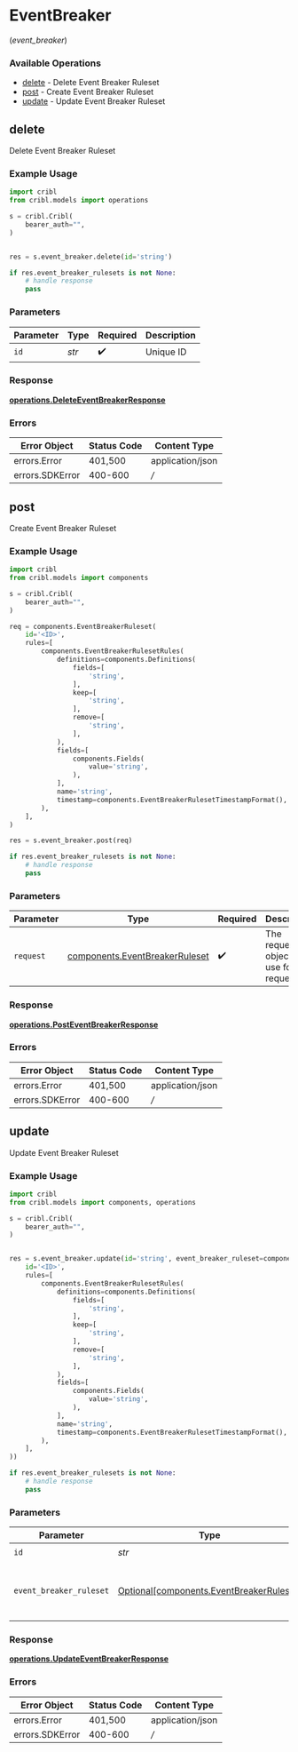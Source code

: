 # EventBreaker
(*event_breaker*)

### Available Operations

* [delete](#delete) - Delete Event Breaker Ruleset
* [post](#post) - Create Event Breaker Ruleset
* [update](#update) - Update Event Breaker Ruleset

## delete

Delete Event Breaker Ruleset

### Example Usage

```python
import cribl
from cribl.models import operations

s = cribl.Cribl(
    bearer_auth="",
)


res = s.event_breaker.delete(id='string')

if res.event_breaker_rulesets is not None:
    # handle response
    pass
```

### Parameters

| Parameter          | Type               | Required           | Description        |
| ------------------ | ------------------ | ------------------ | ------------------ |
| `id`               | *str*              | :heavy_check_mark: | Unique ID          |


### Response

**[operations.DeleteEventBreakerResponse](../../models/operations/deleteeventbreakerresponse.md)**
### Errors

| Error Object     | Status Code      | Content Type     |
| ---------------- | ---------------- | ---------------- |
| errors.Error     | 401,500          | application/json |
| errors.SDKError  | 400-600          | */*              |

## post

Create Event Breaker Ruleset

### Example Usage

```python
import cribl
from cribl.models import components

s = cribl.Cribl(
    bearer_auth="",
)

req = components.EventBreakerRuleset(
    id='<ID>',
    rules=[
        components.EventBreakerRulesetRules(
            definitions=components.Definitions(
                fields=[
                    'string',
                ],
                keep=[
                    'string',
                ],
                remove=[
                    'string',
                ],
            ),
            fields=[
                components.Fields(
                    value='string',
                ),
            ],
            name='string',
            timestamp=components.EventBreakerRulesetTimestampFormat(),
        ),
    ],
)

res = s.event_breaker.post(req)

if res.event_breaker_rulesets is not None:
    # handle response
    pass
```

### Parameters

| Parameter                                                                        | Type                                                                             | Required                                                                         | Description                                                                      |
| -------------------------------------------------------------------------------- | -------------------------------------------------------------------------------- | -------------------------------------------------------------------------------- | -------------------------------------------------------------------------------- |
| `request`                                                                        | [components.EventBreakerRuleset](../../models/components/eventbreakerruleset.md) | :heavy_check_mark:                                                               | The request object to use for the request.                                       |


### Response

**[operations.PostEventBreakerResponse](../../models/operations/posteventbreakerresponse.md)**
### Errors

| Error Object     | Status Code      | Content Type     |
| ---------------- | ---------------- | ---------------- |
| errors.Error     | 401,500          | application/json |
| errors.SDKError  | 400-600          | */*              |

## update

Update Event Breaker Ruleset

### Example Usage

```python
import cribl
from cribl.models import components, operations

s = cribl.Cribl(
    bearer_auth="",
)


res = s.event_breaker.update(id='string', event_breaker_ruleset=components.EventBreakerRuleset(
    id='<ID>',
    rules=[
        components.EventBreakerRulesetRules(
            definitions=components.Definitions(
                fields=[
                    'string',
                ],
                keep=[
                    'string',
                ],
                remove=[
                    'string',
                ],
            ),
            fields=[
                components.Fields(
                    value='string',
                ),
            ],
            name='string',
            timestamp=components.EventBreakerRulesetTimestampFormat(),
        ),
    ],
))

if res.event_breaker_rulesets is not None:
    # handle response
    pass
```

### Parameters

| Parameter                                                                                  | Type                                                                                       | Required                                                                                   | Description                                                                                |
| ------------------------------------------------------------------------------------------ | ------------------------------------------------------------------------------------------ | ------------------------------------------------------------------------------------------ | ------------------------------------------------------------------------------------------ |
| `id`                                                                                       | *str*                                                                                      | :heavy_check_mark:                                                                         | Unique ID                                                                                  |
| `event_breaker_ruleset`                                                                    | [Optional[components.EventBreakerRuleset]](../../models/components/eventbreakerruleset.md) | :heavy_minus_sign:                                                                         | Event Breaker Ruleset object to be updated                                                 |


### Response

**[operations.UpdateEventBreakerResponse](../../models/operations/updateeventbreakerresponse.md)**
### Errors

| Error Object     | Status Code      | Content Type     |
| ---------------- | ---------------- | ---------------- |
| errors.Error     | 401,500          | application/json |
| errors.SDKError  | 400-600          | */*              |
